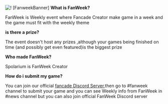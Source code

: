 ![! [FanweekBanner]](https://i.imgur.com/6VNCr2T.png)
**What is FanWeek?**

FanWeek is Weekly event where Fancade Creator make game in a week and the game must fit with  the weekly theme

**is there a prize?**

The event doesn't host any prizes
,although your games being finished on time (and possibly get even featured)is the biggest prize

**Who made FanWeek?**

Spolarium is FanWeek Creator

**How do i submit my game?**

You can join our official [fancade Discord Server](https://www.fancade.com/wiki/Discord.md),then go to #fanweek channel to submit your game and you can see Weekly info from FanWeek 
in #news channel but you can also
join official FanWeek Discord server